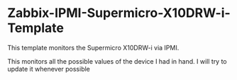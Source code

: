 # Zabbix-IPMI-Supermicro-X10DRW-i-Template
This template monitors the Supermicro X10DRW-i via IPMI.

This monitors all the possible values of the device I had in hand. I will try to update it whenever possible
